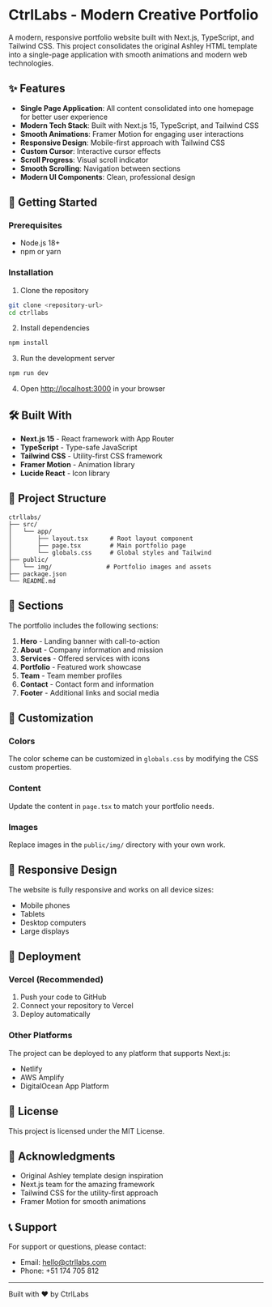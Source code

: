# CtrlLabs - Modern Creative Portfolio

A modern, responsive portfolio website built with Next.js, TypeScript, and Tailwind CSS. This project consolidates the original Ashley HTML template into a single-page application with smooth animations and modern web technologies.

## ✨ Features

- **Single Page Application**: All content consolidated into one homepage for better user experience
- **Modern Tech Stack**: Built with Next.js 15, TypeScript, and Tailwind CSS
- **Smooth Animations**: Framer Motion for engaging user interactions
- **Responsive Design**: Mobile-first approach with Tailwind CSS
- **Custom Cursor**: Interactive cursor effects
- **Scroll Progress**: Visual scroll indicator
- **Smooth Scrolling**: Navigation between sections
- **Modern UI Components**: Clean, professional design

## 🚀 Getting Started

### Prerequisites

- Node.js 18+ 
- npm or yarn

### Installation

1. Clone the repository
```bash
git clone <repository-url>
cd ctrllabs
```

2. Install dependencies
```bash
npm install
```

3. Run the development server
```bash
npm run dev
```

4. Open [http://localhost:3000](http://localhost:3000) in your browser

## 🛠️ Built With

- **Next.js 15** - React framework with App Router
- **TypeScript** - Type-safe JavaScript
- **Tailwind CSS** - Utility-first CSS framework
- **Framer Motion** - Animation library
- **Lucide React** - Icon library

## 📁 Project Structure

```
ctrllabs/
├── src/
│   └── app/
│       ├── layout.tsx      # Root layout component
│       ├── page.tsx        # Main portfolio page
│       └── globals.css     # Global styles and Tailwind
├── public/
│   └── img/               # Portfolio images and assets
├── package.json
└── README.md
```

## 🎨 Sections

The portfolio includes the following sections:

1. **Hero** - Landing banner with call-to-action
2. **About** - Company information and mission
3. **Services** - Offered services with icons
4. **Portfolio** - Featured work showcase
5. **Team** - Team member profiles
6. **Contact** - Contact form and information
7. **Footer** - Additional links and social media

## 🔧 Customization

### Colors
The color scheme can be customized in `globals.css` by modifying the CSS custom properties.

### Content
Update the content in `page.tsx` to match your portfolio needs.

### Images
Replace images in the `public/img/` directory with your own work.

## 📱 Responsive Design

The website is fully responsive and works on all device sizes:
- Mobile phones
- Tablets
- Desktop computers
- Large displays

## 🚀 Deployment

### Vercel (Recommended)
1. Push your code to GitHub
2. Connect your repository to Vercel
3. Deploy automatically

### Other Platforms
The project can be deployed to any platform that supports Next.js:
- Netlify
- AWS Amplify
- DigitalOcean App Platform

## 📄 License

This project is licensed under the MIT License.

## 🙏 Acknowledgments

- Original Ashley template design inspiration
- Next.js team for the amazing framework
- Tailwind CSS for the utility-first approach
- Framer Motion for smooth animations

## 📞 Support

For support or questions, please contact:
- Email: hello@ctrllabs.com
- Phone: +51 174 705 812

---

Built with ❤️ by CtrlLabs
